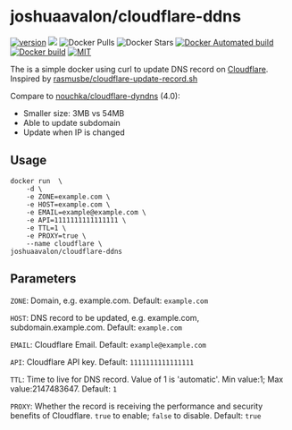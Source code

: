 # joshuaavalon/cloudflare-ddns
[![version](https://images.microbadger.com/badges/version/joshuaavalon/cloudflare-ddns.svg)](https://microbadger.com/images/joshuaavalon/cloudflare-ddns) 
[![](https://images.microbadger.com/badges/image/joshuaavalon/cloudflare-ddns.svg)](https://microbadger.com/images/joshuaavalon/cloudflare-ddns) 
![Docker Pulls](https://img.shields.io/docker/pulls/joshuaavalon/cloudflare-ddns.svg) 
![Docker Stars](https://img.shields.io/docker/stars/joshuaavalon/cloudflare-ddns.svg?colorB=dfb317) 
[![Docker Automated build](https://img.shields.io/docker/automated/joshuaavalon/cloudflare-ddns.svg)](https://hub.docker.com/r/joshuaavalon/cloudflare-ddns/) 
[![Docker build](https://img.shields.io/docker/build/joshuaavalon/cloudflare-ddns.svg)](https://hub.docker.com/r/joshuaavalon/cloudflare-ddns/) 
[![MIT](https://img.shields.io/github/license/joshuaavalon/docker-cloudflare.svg)](https://github.com/docker-cloudflare/blob/master/LICENSE)

The is a simple docker using curl to update DNS record on [Cloudflare](https://www.cloudflare.com). Inspired by [rasmusbe/cloudflare-update-record.sh](https://gist.github.com/rasmusbe/fc2e270095f1a3b41348/)

Compare to [nouchka/cloudflare-dyndns](https://hub.docker.com/r/nouchka/cloudflare-dyndns/) (4.0):
 * Smaller size: 3MB vs 54MB
 * Able to update subdomain
 * Update when IP is changed

## Usage
```
docker run  \
	-d \
	-e ZONE=example.com \
	-e HOST=example.com \
	-e EMAIL=example@example.com \
	-e API=1111111111111111 \
	-e TTL=1 \
	-e PROXY=true \
	--name cloudflare \
joshuaavalon/cloudflare-ddns
```

## Parameters
`ZONE`: Domain, e.g. example.com. Default: `example.com`

`HOST`: DNS record to be updated, e.g. example.com, subdomain.example.com. Default: `example.com`

`EMAIL`: Cloudflare Email. Default: `example@example.com`

`API`: Cloudflare API key. Default: `1111111111111111`

`TTL`: Time to live for DNS record. Value of 1 is 'automatic'. Min value:1; Max value:2147483647. Default: `1`

`PROXY`: Whether the record is receiving the performance and security benefits of Cloudflare. `true` to enable; `false` to disable. Default: `true`